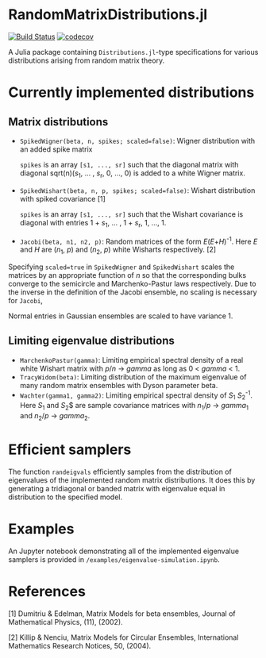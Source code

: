RandomMatrixDistributions.jl
============================

[![Build Status](https://github.com/damian-t-p/RandomMatrixDistributions.jl/actions/workflows/ci.yml/badge.svg)](https://github.com/damian-t-p/RandomMatrixDistributions.jl/actions?query=workflow)
[![codecov](https://codecov.io/gh/damian-t-p/RandomMatrixDistributions.jl/branch/master/graph/badge.svg)](https://codecov.io/gh/damian-t-p/RandomMatrixDistributions.jl)

A Julia package containing `Distributions.jl`-type specifications for various distributions arising from random matrix theory.

# Currently implemented distributions

## Matrix distributions

* `SpikedWigner(beta, n, spikes; scaled=false)`: Wigner distribution with an added spike matrix

	`spikes` is an array `[s1, ..., sr]` such that the diagonal matrix with diagonal sqrt(n)(*s*<sub>1</sub>, ... , *s*<sub>r</sub>, 0, ..., 0) is added to a white Wigner matrix.

* `SpikedWishart(beta, n, p, spikes; scaled=false)`: Wishart distribution with spiked covariance [1]

	`spikes` is an array `[s1, ..., sr]` such that the Wishart covariance is diagonal with entries  1 + *s*<sub>1</sub>, ... , 1 + *s*<sub>r</sub>, 1, ..., 1.
	
* `Jacobi(beta, n1, n2, p)`: Random matrices of the form *E*(*E*+*H*)<sup>-1</sup>. Here *E* and *H* are (*n*<sub>1</sub>, *p*) and (*n*<sub>2</sub>, *p*) white Wisharts respectively. [2]

Specifying `scaled=true` in `SpikedWigner` and `SpikedWishart` scales the matrices by an appropriate function of *n* so that the corresponding bulks converge to the semicircle and Marchenko-Pastur laws respectively.
Due to the inverse in the definition of the Jacobi ensemble, no scaling is necessary for `Jacobi`,

Normal entries in Gaussian ensembles are scaled to have variance 1.

## Limiting eigenvalue distributions
* `MarchenkoPastur(gamma)`: Limiting empirical spectral density of a real white Wishart matrix with *p*/*n* -> *gamma* as long as 0 < *gamma* < 1.
* `TracyWidom(beta)`: Limiting distribution of the maximum eigenvalue of many random matrix ensembles with Dyson parameter beta.
* `Wachter(gamma1, gamma2)`: Limiting empirical spectral density of *S*<sub>1</sub> *S*<sub>2</sub><sup>-1</sup>. Here *S*<sub>1</sub> and *S*<sub>2</sub>$ are sample covariance matrices with *n*<sub>1</sub>/*p* -> *gamma*<sub>1</sub> and *n*<sub>2</sub>/*p* -> *gamma*<sub>2</sub>.

# Efficient samplers
   The function `randeigvals` efficiently samples from the distribution of eigenvalues of the implemented random matrix distributions. It does this by generating a tridiagonal or banded matrix with eigenvalue equal in distribution to the specified model. 

# Examples
   An Jupyter notebook demonstrating all of the implemented eigenvalue samplers is provided in `/examples/eigenvalue-simulation.ipynb`.

# References
[1] Dumitriu & Edelman, Matrix Models for beta ensembles, Journal of Mathematical Physics, (11), (2002).

[2] Killip & Nenciu, Matrix Models for Circular Ensembles, International Mathematics Research Notices, 50, (2004).


